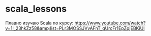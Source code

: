 # scala_lessons
Плавно изучаю Scala по курсу: https://www.youtube.com/watch?v=1I_23hkZz58&amp;list=PLr3MOSSJVvAFnT_qUrcFr1EpZqjEBKiUl
